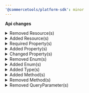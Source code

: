 ```yaml
---
'@commercetools/platform-sdk': minor
---
```


**Api changes**

<details>
<summary>Removed Resource(s)</summary>

- :warning: removed resource `/{projectKey}/me/carts/key={key}`
</details>

<details>
<summary>Added Resource(s)</summary>

- added resource `/{projectKey}/customers/search`
- added resource `/{projectKey}/customers/search/indexing-status`
- added resource `/{projectKey}/in-store/key={storeKey}/quote-requests`
- added resource `/{projectKey}/in-store/key={storeKey}/staged-quotes`
- added resource `/{projectKey}/in-store/key={storeKey}/quotes`
- added resource `/{projectKey}/in-store/key={storeKey}/orders/quotes`
- added resource `/{projectKey}/in-store/key={storeKey}/products/{productID}/product-tailoring/images`
- added resource `/{projectKey}/in-store/key={storeKey}/products/key={productKey}/product-tailoring/images`
- added resource `/{projectKey}/in-store/key={storeKey}/quote-requests/key={key}`
- added resource `/{projectKey}/in-store/key={storeKey}/quote-requests/{ID}`
- added resource `/{projectKey}/in-store/key={storeKey}/staged-quotes/key={key}`
- added resource `/{projectKey}/in-store/key={storeKey}/staged-quotes/{ID}`
- added resource `/{projectKey}/in-store/key={storeKey}/quotes/key={key}`
- added resource `/{projectKey}/in-store/key={storeKey}/quotes/{ID}`
</details>

<details>
<summary>Required Property(s)</summary>

- changed property `stores` of type `BusinessUnit` to be optional
- changed property `stores` of type `Company` to be optional
- changed property `stores` of type `Division` to be optional
- changed property `isOnStock` of type `ProductVariantAvailability` to be optional
</details>

<details>
<summary>Added Property(s)</summary>

- added property `approvalRuleMode` to type `BusinessUnit`
- added property `approvalRuleMode` to type `BusinessUnitDraft`
- added property `approvalRuleMode` to type `Company`
- added property `approvalRuleMode` to type `CompanyDraft`
- added property `approvalRuleMode` to type `Division`
- added property `approvalRuleMode` to type `DivisionDraft`
- added property `addressId` to type `BusinessUnitAddressCustomFieldAddedMessage`
- added property `addressId` to type `BusinessUnitAddressCustomFieldChangedMessage`
- added property `addressId` to type `BusinessUnitAddressCustomFieldRemovedMessage`
- added property `addressId` to type `BusinessUnitAddressCustomTypeRemovedMessage`
- added property `addressId` to type `BusinessUnitAddressCustomTypeSetMessage`
- added property `addressId` to type `CustomerAddressCustomFieldAddedMessage`
- added property `addressId` to type `CustomerAddressCustomFieldChangedMessage`
- added property `addressId` to type `CustomerAddressCustomFieldRemovedMessage`
- added property `addressId` to type `CustomerAddressCustomTypeRemovedMessage`
- added property `addressId` to type `CustomerAddressCustomTypeSetMessage`
- added property `metaTitle` to type `ProductTailoringCreatedMessage`
- added property `metaDescription` to type `ProductTailoringCreatedMessage`
- added property `metaKeywords` to type `ProductTailoringCreatedMessage`
- added property `variants` to type `ProductTailoringCreatedMessage`
- added property `addressId` to type `BusinessUnitAddressCustomFieldAddedMessagePayload`
- added property `addressId` to type `BusinessUnitAddressCustomFieldChangedMessagePayload`
- added property `addressId` to type `BusinessUnitAddressCustomFieldRemovedMessagePayload`
- added property `addressId` to type `BusinessUnitAddressCustomTypeRemovedMessagePayload`
- added property `addressId` to type `BusinessUnitAddressCustomTypeSetMessagePayload`
- added property `addressId` to type `CustomerAddressCustomFieldAddedMessagePayload`
- added property `addressId` to type `CustomerAddressCustomFieldChangedMessagePayload`
- added property `addressId` to type `CustomerAddressCustomFieldRemovedMessagePayload`
- added property `addressId` to type `CustomerAddressCustomTypeRemovedMessagePayload`
- added property `addressId` to type `CustomerAddressCustomTypeSetMessagePayload`
- added property `metaTitle` to type `ProductTailoringCreatedMessagePayload`
- added property `metaDescription` to type `ProductTailoringCreatedMessagePayload`
- added property `metaKeywords` to type `ProductTailoringCreatedMessagePayload`
- added property `variants` to type `ProductTailoringCreatedMessagePayload`
- added property `variants` to type `ProductTailoringData`
- added property `variants` to type `ProductTailoringDraft`
- added property `variants` to type `ProductTailoringInStoreDraft`
- added property `active` to type `ShippingMethod`
- added property `active` to type `ShippingMethodDraft`
- added property `store` to type `StagedQuote`
</details>

<details>
<summary>Changed Property(s)</summary>

- :warning: changed property `value` of type `DirectDiscountDraft` from type `CartDiscountValue` to `CartDiscountValueDraft`
- :warning: changed property `totalPrice` of type `OrderLineItemDiscountSetMessage` from type `Money` to `CentPrecisionMoney`
- :warning: changed property `value` of type `StandalonePriceValueChangedMessage` from type `Money` to `TypedMoney`
- :warning: changed property `oldValue` of type `StandalonePriceValueChangedMessage` from type `Money` to `TypedMoney`
- :warning: changed property `totalPrice` of type `OrderLineItemDiscountSetMessagePayload` from type `Money` to `CentPrecisionMoney`
- :warning: changed property `value` of type `StandalonePriceValueChangedMessagePayload` from type `Money` to `TypedMoney`
- :warning: changed property `oldValue` of type `StandalonePriceValueChangedMessagePayload` from type `Money` to `TypedMoney`
- :warning: changed property `customType` of type `OrderSearchAnyValue` from type `string` to `OrderSearchCustomType`
- :warning: changed property `customType` of type `OrderSearchDateRangeValue` from type `string` to `OrderSearchCustomType`
- :warning: changed property `customType` of type `OrderSearchFullTextValue` from type `string` to `OrderSearchCustomType`
- :warning: changed property `customType` of type `OrderSearchLongRangeValue` from type `string` to `OrderSearchCustomType`
- :warning: changed property `customType` of type `OrderSearchNumberRangeValue` from type `string` to `OrderSearchCustomType`
- :warning: changed property `customType` of type `OrderSearchQueryExpressionValue` from type `string` to `OrderSearchCustomType`
- :warning: changed property `customType` of type `OrderSearchStringValue` from type `string` to `OrderSearchCustomType`
- :warning: changed property `price` of type `ShippingRate` from type `TypedMoney` to `CentPrecisionMoney`
- :warning: changed property `freeAbove` of type `ShippingRate` from type `TypedMoney` to `CentPrecisionMoney`
</details>

<details>
<summary>Removed Enum(s)</summary>

- :warning: removed enum `product-price` from type `ChangeSubscriptionResourceTypeId`
</details>

<details>
<summary>Added Enum(s)</summary>

- added enum `shopping-list` to type `ExtensionResourceTypeId`
- added enum `customer-group` to type `AttributeReferenceTypeId`
- added enum `attribute-group` to type `ChangeSubscriptionResourceTypeId`
- added enum `product-tailoring` to type `ChangeSubscriptionResourceTypeId`
- added enum `cart-discount` to type `CustomFieldReferenceValue`
- added enum `customer-group` to type `CustomFieldReferenceValue`
</details>

<details>
<summary>Added Type(s)</summary>

- added type `BusinessUnitApprovalRuleMode`
- added type `BusinessUnitChangeApprovalRuleModeAction`
- added type `CartChangeLineItemsOrderAction`
- added type `CustomerIndexingProgress`
- added type `CustomerIndexingStatus`
- added type `CustomerPagedSearchResponse`
- added type `CustomerSearchIndexingStatusResponse`
- added type `CustomerSearchRequest`
- added type `CustomerSearchResult`
- added type `MyCartChangeLineItemsOrderAction`
- added type `BusinessUnitApprovalRuleModeChangedMessage`
- added type `DeliveryCustomFieldAddedMessage`
- added type `DeliveryCustomFieldChangedMessage`
- added type `DeliveryCustomFieldRemovedMessage`
- added type `DeliveryCustomTypeRemovedMessage`
- added type `DeliveryCustomTypeSetMessage`
- added type `ProductPriceCustomFieldAddedMessage`
- added type `ProductPriceCustomFieldChangedMessage`
- added type `ProductPriceCustomFieldRemovedMessage`
- added type `ProductPriceCustomFieldsRemovedMessage`
- added type `ProductPriceCustomFieldsSetMessage`
- added type `ProductTailoringImageAddedMessage`
- added type `ProductTailoringImagesSetMessage`
- added type `ProductVariantTailoringAddedMessage`
- added type `ProductVariantTailoringRemovedMessage`
- added type `BusinessUnitApprovalRuleModeChangedMessagePayload`
- added type `DeliveryCustomFieldAddedMessagePayload`
- added type `DeliveryCustomFieldChangedMessagePayload`
- added type `DeliveryCustomFieldRemovedMessagePayload`
- added type `DeliveryCustomTypeRemovedMessagePayload`
- added type `DeliveryCustomTypeSetMessagePayload`
- added type `ProductPriceCustomFieldAddedMessagePayload`
- added type `ProductPriceCustomFieldChangedMessagePayload`
- added type `ProductPriceCustomFieldRemovedMessagePayload`
- added type `ProductPriceCustomFieldsRemovedMessagePayload`
- added type `ProductPriceCustomFieldsSetMessagePayload`
- added type `ProductTailoringImageAddedMessagePayload`
- added type `ProductTailoringImagesSetMessagePayload`
- added type `ProductVariantTailoringAddedMessagePayload`
- added type `ProductVariantTailoringRemovedMessagePayload`
- added type `StagedOrderSetShippingCustomFieldAction`
- added type `StagedOrderSetShippingCustomTypeAction`
- added type `OrderSearchCustomType`
- added type `OrderSetShippingCustomFieldAction`
- added type `OrderSetShippingCustomTypeAction`
- added type `ProductVariantTailoring`
- added type `ProductVariantTailoringDraft`
- added type `ProductTailoringAddAssetAction`
- added type `ProductTailoringAddExternalImageAction`
- added type `ProductTailoringAddVariantAction`
- added type `ProductTailoringChangeAssetNameAction`
- added type `ProductTailoringChangeAssetOrderAction`
- added type `ProductTailoringMoveImageToPositionAction`
- added type `ProductTailoringRemoveAssetAction`
- added type `ProductTailoringRemoveImageAction`
- added type `ProductTailoringRemoveVariantAction`
- added type `ProductTailoringSetAssetCustomFieldAction`
- added type `ProductTailoringSetAssetCustomTypeAction`
- added type `ProductTailoringSetAssetDescriptionAction`
- added type `ProductTailoringSetAssetKeyAction`
- added type `ProductTailoringSetAssetSourcesAction`
- added type `ProductTailoringSetAssetTagsAction`
- added type `ProductTailoringSetExternalImagesAction`
- added type `ProductTailoringSetImageLabelAction`
- added type `CustomerSearchStatus`
- added type `ProjectChangeCustomerSearchStatusAction`
- added type `ShippingMethodChangeActiveAction`
</details>

<details>
<summary>Added Method(s)</summary>

- added method `apiRoot.withProjectKey().customers().search().post()`
- added method `apiRoot.withProjectKey().customers().search().head()`
- added method `apiRoot.withProjectKey().customers().searchIndexingStatus().get()`
- added method `apiRoot.withProjectKey().inStoreKeyWithStoreKeyValue().quoteRequests().get()`
- added method `apiRoot.withProjectKey().inStoreKeyWithStoreKeyValue().quoteRequests().head()`
- added method `apiRoot.withProjectKey().inStoreKeyWithStoreKeyValue().quoteRequests().post()`
- added method `apiRoot.withProjectKey().inStoreKeyWithStoreKeyValue().stagedQuotes().get()`
- added method `apiRoot.withProjectKey().inStoreKeyWithStoreKeyValue().stagedQuotes().head()`
- added method `apiRoot.withProjectKey().inStoreKeyWithStoreKeyValue().stagedQuotes().post()`
- added method `apiRoot.withProjectKey().inStoreKeyWithStoreKeyValue().quotes().get()`
- added method `apiRoot.withProjectKey().inStoreKeyWithStoreKeyValue().quotes().head()`
- added method `apiRoot.withProjectKey().inStoreKeyWithStoreKeyValue().quotes().post()`
- added method `apiRoot.withProjectKey().inStoreKeyWithStoreKeyValue().orders().orderQuote().post()`
- added method `apiRoot.withProjectKey().inStoreKeyWithStoreKeyValue().products().withProductId().productTailoring().images().post()`
- added method `apiRoot.withProjectKey().inStoreKeyWithStoreKeyValue().products().withProductKey().productTailoring().images().post()`
- added method `apiRoot.withProjectKey().inStoreKeyWithStoreKeyValue().quoteRequests().withKey().get()`
- added method `apiRoot.withProjectKey().inStoreKeyWithStoreKeyValue().quoteRequests().withKey().head()`
- added method `apiRoot.withProjectKey().inStoreKeyWithStoreKeyValue().quoteRequests().withKey().post()`
- added method `apiRoot.withProjectKey().inStoreKeyWithStoreKeyValue().quoteRequests().withKey().delete()`
- added method `apiRoot.withProjectKey().inStoreKeyWithStoreKeyValue().quoteRequests().withId().get()`
- added method `apiRoot.withProjectKey().inStoreKeyWithStoreKeyValue().quoteRequests().withId().head()`
- added method `apiRoot.withProjectKey().inStoreKeyWithStoreKeyValue().quoteRequests().withId().post()`
- added method `apiRoot.withProjectKey().inStoreKeyWithStoreKeyValue().quoteRequests().withId().delete()`
- added method `apiRoot.withProjectKey().inStoreKeyWithStoreKeyValue().stagedQuotes().withKey().get()`
- added method `apiRoot.withProjectKey().inStoreKeyWithStoreKeyValue().stagedQuotes().withKey().head()`
- added method `apiRoot.withProjectKey().inStoreKeyWithStoreKeyValue().stagedQuotes().withKey().post()`
- added method `apiRoot.withProjectKey().inStoreKeyWithStoreKeyValue().stagedQuotes().withKey().delete()`
- added method `apiRoot.withProjectKey().inStoreKeyWithStoreKeyValue().stagedQuotes().withId().get()`
- added method `apiRoot.withProjectKey().inStoreKeyWithStoreKeyValue().stagedQuotes().withId().head()`
- added method `apiRoot.withProjectKey().inStoreKeyWithStoreKeyValue().stagedQuotes().withId().post()`
- added method `apiRoot.withProjectKey().inStoreKeyWithStoreKeyValue().stagedQuotes().withId().delete()`
- added method `apiRoot.withProjectKey().inStoreKeyWithStoreKeyValue().quotes().withKey().get()`
- added method `apiRoot.withProjectKey().inStoreKeyWithStoreKeyValue().quotes().withKey().head()`
- added method `apiRoot.withProjectKey().inStoreKeyWithStoreKeyValue().quotes().withKey().post()`
- added method `apiRoot.withProjectKey().inStoreKeyWithStoreKeyValue().quotes().withKey().delete()`
- added method `apiRoot.withProjectKey().inStoreKeyWithStoreKeyValue().quotes().withId().get()`
- added method `apiRoot.withProjectKey().inStoreKeyWithStoreKeyValue().quotes().withId().head()`
- added method `apiRoot.withProjectKey().inStoreKeyWithStoreKeyValue().quotes().withId().post()`
- added method `apiRoot.withProjectKey().inStoreKeyWithStoreKeyValue().quotes().withId().delete()`
</details>

<details>
<summary>Removed Method(s)</summary>

- :warning: removed method `apiRoot.withProjectKey().me().businessUnits().withId().delete()`
- :warning: removed method `apiRoot.withProjectKey().me().businessUnits().withKey().delete()`
- :warning: removed method `apiRoot.withProjectKey().me().carts().withKey().get()`
- :warning: removed method `apiRoot.withProjectKey().me().carts().withKey().head()`
- :warning: removed method `apiRoot.withProjectKey().me().carts().withKey().post()`
- :warning: removed method `apiRoot.withProjectKey().me().carts().withKey().delete()`
- :warning: removed method `apiRoot.withProjectKey().me().quoteRequests().withId().delete()`
- :warning: removed method `apiRoot.withProjectKey().me().quoteRequests().withKey().delete()`
</details>

<details>
<summary>Removed QueryParameter(s)</summary>

- :warning: removed query parameter `localeProjection` from method `get /{projectKey}/products`
- :warning: removed query parameter `localeProjection` from method `post /{projectKey}/products`
- :warning: removed query parameter `localeProjection` from method `get /{projectKey}/products/key={key}`
- :warning: removed query parameter `localeProjection` from method `post /{projectKey}/products/key={key}`
- :warning: removed query parameter `localeProjection` from method `delete /{projectKey}/products/key={key}`
- :warning: removed query parameter `localeProjection` from method `get /{projectKey}/products/{ID}`
- :warning: removed query parameter `localeProjection` from method `post /{projectKey}/products/{ID}`
- :warning: removed query parameter `localeProjection` from method `delete /{projectKey}/products/{ID}`
- :warning: removed query parameter `sort` from method `get /{projectKey}/product-projections/suggest`
- :warning: removed query parameter `offset` from method `get /{projectKey}/product-projections/suggest`
- :warning: removed query parameter `withTotal` from method `get /{projectKey}/product-projections/suggest`
</details>
